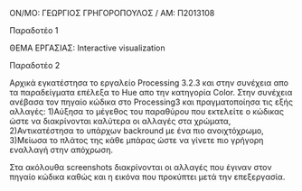 
ΟΝ/ΜΟ: ΓΕΩΡΓΙΟΣ ΓΡΗΓΟΡΟΠΟΥΛΟΣ / ΑΜ: Π2013108
  
Παραδοτέο 1

ΘΕΜΑ ΕΡΓΑΣΙΑΣ: Interactive visualization


Παραδοτέο 2

Αρχικά εγκατέστησα το εργαλείο Processing 3.2.3 και στην συνέχεια απο τα παραδείγματα επέλεξα το Hue απο την κατηγορία Color. Στην συνέχεια ανέβασα τον πηγαίο κώδικα στο Processing3 και πραγματοποίησα τις εξής αλλαγές: 1)Αύξησα το μέγεθος του παραθύρου που εκτελείτε ο κώδικας ώστε να διακρίνονται καλύτερα οι αλλαγές στα χρώματα, 2)Αντικατέστησα το υπάρχων backround με ένα πιο ανοιχτόχρωμο, 3)Μείωσα το πλάτος της κάθε μπάρας ώστε να γίνετε πιο γρήγορη εναλλαγή στην απόχρωση.

Στα ακόλουθα screenshots διακρίνονται οι αλλαγές που έγιναν στον πηγαίο κώδικα καθώς και η εικόνα που προκύπτει μετά την επεξεργασία.
